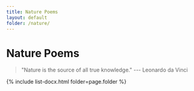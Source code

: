 ```yaml
---
title: Nature Poems
layout: default
folder: /nature/
---
```


# Nature Poems

> "Nature is the source of all true knowledge." --- Leonardo da Vinci

{% include list-docx.html folder=page.folder %}
